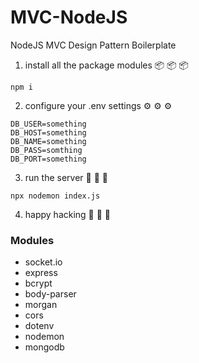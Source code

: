 # MVC-NodeJS
NodeJS MVC Design Pattern Boilerplate

1. install all the package modules 📦 📦 📦
```
npm i
```

2. configure your .env settings ⚙️ ⚙️ ⚙️
```
DB_USER=something
DB_HOST=something
DB_NAME=something
DB_PASS=somthing
DB_PORT=something
```

3. run the server 🚀 🚀 🚀
```
npx nodemon index.js
```

4. happy hacking 💜 💜 💜


### Modules
- socket.io
- express
- bcrypt
- body-parser
- morgan
- cors
- dotenv
- nodemon
- mongodb
